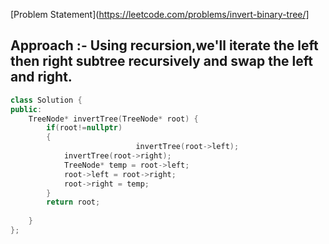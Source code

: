 [Problem Statement](https://leetcode.com/problems/invert-binary-tree/]

## Approach :- Using recursion,we'll iterate the left then right subtree recursively and swap the left and right.

```cpp
class Solution {
public:
    TreeNode* invertTree(TreeNode* root) {
        if(root!=nullptr)
        {
                            invertTree(root->left);
            invertTree(root->right);
            TreeNode* temp = root->left;
            root->left = root->right;
            root->right = temp;
        }
        return root;
        
    }
};
```
